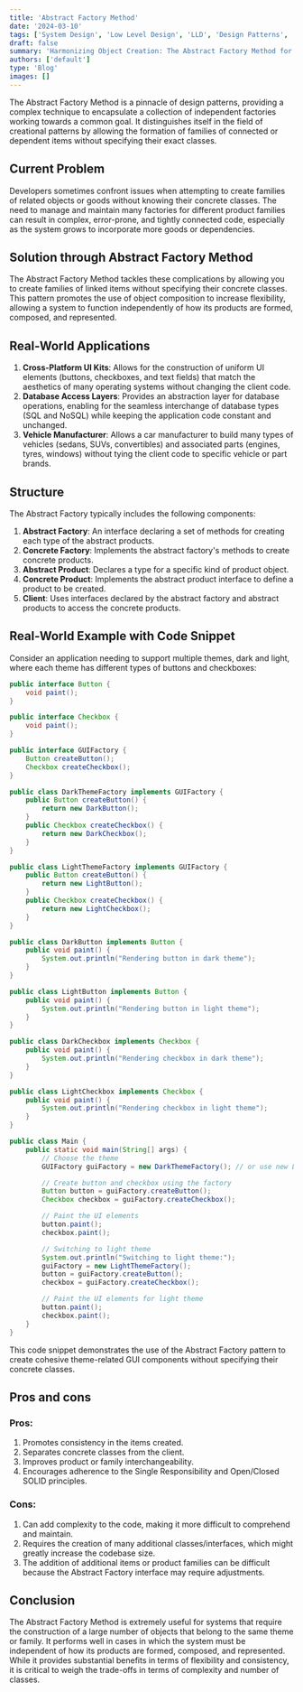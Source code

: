 ```yaml
---
title: 'Abstract Factory Method'
date: '2024-03-10'
tags: ['System Design', 'Low Level Design', 'LLD', 'Design Patterns', 'Creational Design Pattern']
draft: false
summary: 'Harmonizing Object Creation: The Abstract Factory Method for Cohesive and Interchangeable Product Families.'
authors: ['default']
type: 'Blog'
images: []
---
```


The Abstract Factory Method is a pinnacle of design patterns, providing a complex technique to encapsulate a collection of independent factories working towards a common goal. It distinguishes itself in the field of creational patterns by allowing the formation of families of connected or dependent items without specifying their exact classes.

## Current Problem

Developers sometimes confront issues when attempting to create families of related objects or goods without knowing their concrete classes. The need to manage and maintain many factories for different product families can result in complex, error-prone, and tightly connected code, especially as the system grows to incorporate more goods or dependencies.

## Solution through Abstract Factory Method

The Abstract Factory Method tackles these complications by allowing you to create families of linked items without specifying their concrete classes. This pattern promotes the use of object composition to increase flexibility, allowing a system to function independently of how its products are formed, composed, and represented.

## Real-World Applications

1. **Cross-Platform UI Kits**: Allows for the construction of uniform UI elements (buttons, checkboxes, and text fields) that match the aesthetics of many operating systems without changing the client code.
2. **Database Access Layers**: Provides an abstraction layer for database operations, enabling for the seamless interchange of database types (SQL and NoSQL) while keeping the application code constant and unchanged.
3. **Vehicle Manufacturer**: Allows a car manufacturer to build many types of vehicles (sedans, SUVs, convertibles) and associated parts (engines, tyres, windows) without tying the client code to specific vehicle or part brands.


## Structure

The Abstract Factory typically includes the following components:

1. **Abstract Factory**: An interface declaring a set of methods for creating each type of the abstract products.
2. **Concrete Factory**: Implements the abstract factory's methods to create concrete products.
3. **Abstract Product**: Declares a type for a specific kind of product object.
4. **Concrete Product**: Implements the abstract product interface to define a product to be created.
5. **Client**: Uses interfaces declared by the abstract factory and abstract products to access the concrete products.

## Real-World Example with Code Snippet

Consider an application needing to support multiple themes, dark and light, where each theme has different types of buttons and checkboxes:


```Java
public interface Button {
    void paint();
}

public interface Checkbox {
    void paint();
}

public interface GUIFactory {
    Button createButton();
    Checkbox createCheckbox();
}

public class DarkThemeFactory implements GUIFactory {
    public Button createButton() {
        return new DarkButton();
    }
    public Checkbox createCheckbox() {
        return new DarkCheckbox();
    }
}

public class LightThemeFactory implements GUIFactory {
    public Button createButton() {
        return new LightButton();
    }
    public Checkbox createCheckbox() {
        return new LightCheckbox();
    }
}

public class DarkButton implements Button {
    public void paint() {
        System.out.println("Rendering button in dark theme");
    }
}

public class LightButton implements Button {
    public void paint() {
        System.out.println("Rendering button in light theme");
    }
}

public class DarkCheckbox implements Checkbox {
    public void paint() {
        System.out.println("Rendering checkbox in dark theme");
    }
}

public class LightCheckbox implements Checkbox {
    public void paint() {
        System.out.println("Rendering checkbox in light theme");
    }
}
```

```Java
public class Main {
    public static void main(String[] args) {
        // Choose the theme
        GUIFactory guiFactory = new DarkThemeFactory(); // or use new LightThemeFactory()

        // Create button and checkbox using the factory
        Button button = guiFactory.createButton();
        Checkbox checkbox = guiFactory.createCheckbox();

        // Paint the UI elements
        button.paint();
        checkbox.paint();

        // Switching to light theme
        System.out.println("Switching to light theme:");
        guiFactory = new LightThemeFactory();
        button = guiFactory.createButton();
        checkbox = guiFactory.createCheckbox();

        // Paint the UI elements for light theme
        button.paint();
        checkbox.paint();
    }
}
```

This code snippet demonstrates the use of the Abstract Factory pattern to create cohesive theme-related GUI components without specifying their concrete classes.

## Pros and cons

### Pros:

1. Promotes consistency in the items created.
2. Separates concrete classes from the client.
3. Improves product or family interchangeability.
4. Encourages adherence to the Single Responsibility and Open/Closed SOLID principles.

### Cons:

1. Can add complexity to the code, making it more difficult to comprehend and maintain.
2. Requires the creation of many additional classes/interfaces, which might greatly increase the codebase size.
3. The addition of additional items or product families can be difficult because the Abstract Factory interface may require adjustments.

## Conclusion

The Abstract Factory Method is extremely useful for systems that require the construction of a large number of objects that belong to the same theme or family. It performs well in cases in which the system must be independent of how its products are formed, composed, and represented. While it provides substantial benefits in terms of flexibility and consistency, it is critical to weigh the trade-offs in terms of complexity and number of classes.